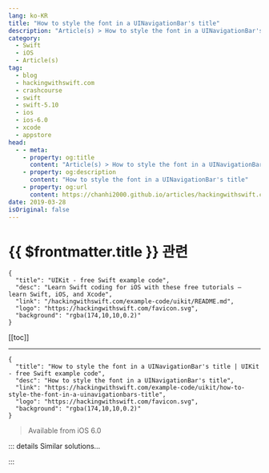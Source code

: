 ```yaml
---
lang: ko-KR
title: "How to style the font in a UINavigationBar's title"
description: "Article(s) > How to style the font in a UINavigationBar's title"
category:
  - Swift
  - iOS
  - Article(s)
tag: 
  - blog
  - hackingwithswift.com
  - crashcourse
  - swift
  - swift-5.10
  - ios
  - ios-6.0
  - xcode
  - appstore
head:
  - - meta:
    - property: og:title
      content: "Article(s) > How to style the font in a UINavigationBar's title"
    - property: og:description
      content: "How to style the font in a UINavigationBar's title"
    - property: og:url
      content: https://chanhi2000.github.io/articles/hackingwithswift.com/example-code/uikit/how-to-style-the-font-in-a-uinavigationbars-title.html
date: 2019-03-28
isOriginal: false
---
```


# {{ $frontmatter.title }} 관련

```component VPCard
{
  "title": "UIKit - free Swift example code",
  "desc": "Learn Swift coding for iOS with these free tutorials – learn Swift, iOS, and Xcode",
  "link": "/hackingwithswift.com/example-code/uikit/README.md",
  "logo": "https://hackingwithswift.com/favicon.svg",
  "background": "rgba(174,10,10,0.2)"
}
```

[[toc]]

---

```component VPCard
{
  "title": "How to style the font in a UINavigationBar's title | UIKit - free Swift example code",
  "desc": "How to style the font in a UINavigationBar's title",
  "link": "https://hackingwithswift.com/example-code/uikit/how-to-style-the-font-in-a-uinavigationbars-title",
  "logo": "https://hackingwithswift.com/favicon.svg",
  "background": "rgba(174,10,10,0.2)"
}
```

> Available from iOS 6.0

<!-- TODO: 작성 -->

<!--
If you're setting title's in a navigation bar, you can customize the font, size and color of those titles by adjusting the `titleTextAttributes` attribute for your navigation bar.

To do this on a single bar just set it directly whenever you want to; to change all bars, set it inside your app delegate using the appearance proxy for `UINavigationBar` so that it kicks in before the first bar is loaded.

Here's an example that makes title text be 24-point Georgia Bold in red:

```swift
let attrs = [
    NSAttributedString.Key.foregroundColor: UIColor.red,
    NSAttributedString.Key.font: UIFont(name: "Georgia-Bold", size: 24)!
]

UINavigationBar.appearance().titleTextAttributes = attrs
```

-->

::: details Similar solutions…

<!--
/example-code/uikit/how-to-set-a-custom-title-view-in-a-uinavigationbar">How to set a custom title view in a UINavigationBar 
/example-code/uikit/how-to-give-a-uinavigationbar-a-background-image-setbackgroundimage">How to give a UINavigationBar a background image: setBackgroundImage() 
/example-code/uikit/how-to-let-users-choose-a-font-with-uifontpickerviewcontroller">How to let users choose a font with UIFontPickerViewController 
/quick-start/swiftui/how-to-use-dynamic-type-with-a-custom-font">How to use Dynamic Type with a custom font 
/example-code/uikit/how-to-resize-a-custom-font-using-uifontmetrics">How to resize a custom font using UIFontMetrics</a>
-->

:::

